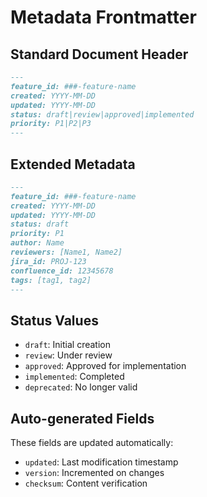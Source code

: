 # Metadata Frontmatter

## Standard Document Header

```markdown
---
feature_id: ###-feature-name
created: YYYY-MM-DD
updated: YYYY-MM-DD
status: draft|review|approved|implemented
priority: P1|P2|P3
---
```

## Extended Metadata

```markdown
---
feature_id: ###-feature-name
created: YYYY-MM-DD
updated: YYYY-MM-DD
status: draft
priority: P1
author: Name
reviewers: [Name1, Name2]
jira_id: PROJ-123
confluence_id: 12345678
tags: [tag1, tag2]
---
```

## Status Values

- `draft`: Initial creation
- `review`: Under review
- `approved`: Approved for implementation
- `implemented`: Completed
- `deprecated`: No longer valid

## Auto-generated Fields

These fields are updated automatically:
- `updated`: Last modification timestamp
- `version`: Incremented on changes
- `checksum`: Content verification
